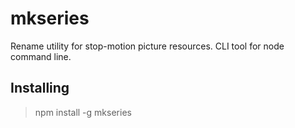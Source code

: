 # mkseries
Rename utility for stop-motion picture resources.
CLI tool for node command line.

## Installing
> npm install -g mkseries


